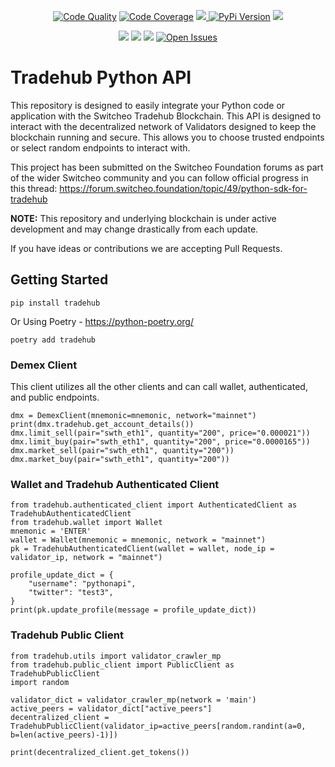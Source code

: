 <p align="center">
    <a href="https://scrutinizer-ci.com/g/Mai-Te-Pora/tradehub-python/">
        <img src="https://img.shields.io/scrutinizer/quality/g/mai-te-pora/tradehub-python/main" alt="Code Quality"></a>
    <a href="https://app.codecov.io/gh/Mai-Te-Pora/tradehub-python/">
        <img src="https://img.shields.io/codecov/c/github/mai-te-pora/tradehub-python" alt="Code Coverage"></a>
    <a href="https://libraries.io/github/Mai-Te-Pora/tradehub-python" alt="Dependcy Status">
        <img src="https://img.shields.io/librariesio/github/Mai-Te-Pora/tradehub-python">
    <a href="https://pypi.org/project/tradehub/">
        <img src="https://img.shields.io/pypi/v/tradehub" alt="PyPi Version"/></a>
    <a href="https://pypi.org/project/tradehub/#history">
        <img src="https://img.shields.io/pypi/pyversions/tradehub"/></a>
</p>
<p align="center">
    <a href="https://github.com/Mai-Te-Pora/tradehub-python/blob/main/LICENSE" alt="License">
        <img src="https://img.shields.io/github/license/mai-te-pora/tradehub-python" /></a>
    <a href="https://github.com/Mai-Te-Pora/tradehub-python/graphs/contributors" alt="Contributors">
        <img src="https://img.shields.io/github/contributors/Mai-Te-Pora/tradehub-python" /></a>
    <a href="https://github.com/Mai-Te-Pora/tradehub-python/pulse" alt="Commit Activity">
        <img src="https://img.shields.io/github/commit-activity/m/mai-te-pora/tradehub-python" /></a>
    <a href="https://github.com/Mai-Te-Pora/tradehub-python/issues">
        <img src="https://img.shields.io/github/issues/mai-te-pora/tradehub-python" alt="Open Issues"></a>
</p>

# Tradehub Python API

This repository is designed to easily integrate your Python code or application with the Switcheo Tradehub Blockchain. This API is designed to interact with the decentralized network of Validators designed to keep the blockchain running and secure. This allows you to choose trusted endpoints or select random endpoints to interact with.

This project has been submitted on the Switcheo Foundation forums as part of the wider Switcheo community and you can follow official progress in this thread: https://forum.switcheo.foundation/topic/49/python-sdk-for-tradehub

**NOTE:** This repository and underlying blockchain is under active development and may change drastically from each update.

If you have ideas or contributions we are accepting Pull Requests.

## Getting Started

```
pip install tradehub
```

Or Using Poetry - https://python-poetry.org/

```
poetry add tradehub
```

### Demex Client

This client utilizes all the other clients and can call wallet, authenticated, and public endpoints.

```
dmx = DemexClient(mnemonic=mnemonic, network="mainnet")
print(dmx.tradehub.get_account_details())
dmx.limit_sell(pair="swth_eth1", quantity="200", price="0.000021"))
dmx.limit_buy(pair="swth_eth1", quantity="200", price="0.0000165"))
dmx.market_sell(pair="swth_eth1", quantity="200"))
dmx.market_buy(pair="swth_eth1", quantity="200"))
```

### Wallet and Tradehub Authenticated Client

```
from tradehub.authenticated_client import AuthenticatedClient as TradehubAuthenticatedClient
from tradehub.wallet import Wallet
mnemonic = 'ENTER'
wallet = Wallet(mnemonic = mnemonic, network = "mainnet")
pk = TradehubAuthenticatedClient(wallet = wallet, node_ip = validator_ip, network = "mainnet")

profile_update_dict = {
    "username": "pythonapi",
    "twitter": "test3",
}
print(pk.update_profile(message = profile_update_dict))
```

### Tradehub Public Client

```
from tradehub.utils import validator_crawler_mp
from tradehub.public_client import PublicClient as TradehubPublicClient
import random

validator_dict = validator_crawler_mp(network = 'main')
active_peers = validator_dict["active_peers"]
decentralized_client = TradehubPublicClient(validator_ip=active_peers[random.randint(a=0, b=len(active_peers)-1)])

print(decentralized_client.get_tokens())
```
